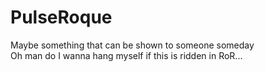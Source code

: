 # PulseRoque
Maybe something that can be shown to someone someday  
Oh man do I wanna hang myself if this is ridden in RoR...
